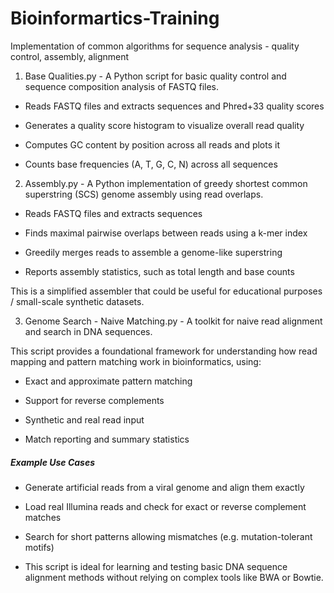 # Bioinformartics-Training
Implementation of common algorithms for sequence analysis - quality control, assembly, alignment

1) Base Qualities.py - A Python script for basic quality control and sequence composition analysis of FASTQ files. 

- Reads FASTQ files and extracts sequences and Phred+33 quality scores

- Generates a quality score histogram to visualize overall read quality

- Computes GC content by position across all reads and plots it

- Counts base frequencies (A, T, G, C, N) across all sequences


2) Assembly.py -  A Python implementation of greedy shortest common superstring (SCS) genome assembly using read overlaps. 

- Reads FASTQ files and extracts sequences

- Finds maximal pairwise overlaps between reads using a k-mer index

- Greedily merges reads to assemble a genome-like superstring

- Reports assembly statistics, such as total length and base counts

This is a simplified assembler that could be useful for educational purposes / small-scale synthetic datasets.

3) Genome Search - Naive Matching.py - A toolkit for naive read alignment and search in DNA sequences.

This script provides a foundational framework for understanding how read mapping and pattern matching work in bioinformatics, using:

- Exact and approximate pattern matching

- Support for reverse complements

- Synthetic and real read input

- Match reporting and summary statistics

##### Example Use Cases
- Generate artificial reads from a viral genome and align them exactly

- Load real Illumina reads and check for exact or reverse complement matches

- Search for short patterns allowing mismatches (e.g. mutation-tolerant motifs)

- This script is ideal for learning and testing basic DNA sequence alignment methods without relying on complex tools like BWA or Bowtie.



